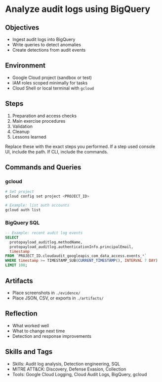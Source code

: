 # Analyze audit logs using BigQuery

## Objectives
- Ingest audit logs into BigQuery
- Write queries to detect anomalies
- Create detections from audit events

## Environment
- Google Cloud project (sandbox or test)
- IAM roles scoped minimally for tasks
- Cloud Shell or local terminal with `gcloud`

## Steps
1. Preparation and access checks
2. Main exercise procedures
3. Validation
4. Cleanup
5. Lessons learned

Replace these with the exact steps you performed. If a step used console UI, include the path. If CLI, include the commands.

## Commands and Queries

### gcloud
```bash
# Set project
gcloud config set project <PROJECT_ID>

# Example: list auth accounts
gcloud auth list
```

### BigQuery SQL
```sql
-- Example: recent audit log events
SELECT
  protopayload_auditlog.methodName,
  protopayload_auditlog.authenticationInfo.principalEmail,
  timestamp
FROM `PROJECT_ID.cloudaudit_googleapis_com_data_access.events_*`
WHERE timestamp >= TIMESTAMP_SUB(CURRENT_TIMESTAMP(), INTERVAL 7 DAY)
LIMIT 100;
```

## Artifacts
- Place screenshots in `./evidence/`
- Place JSON, CSV, or exports in `./artifacts/`

## Reflection
- What worked well
- What to change next time
- Detection and response improvements

## Skills and Tags
- Skills: Audit log analysis, Detection engineering, SQL
- MITRE ATT&CK: Discovery, Defense Evasion, Collection
- Tools: Google Cloud Logging, Cloud Audit Logs, BigQuery, gcloud
